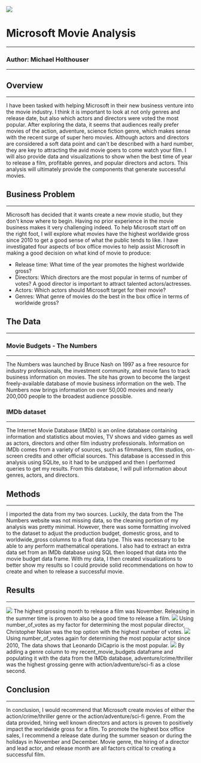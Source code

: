 <img src="movie.jpeg">

# Microsoft Movie Analysis
---

### Author: Michael Holthouser
---
## Overview 
---

I have been tasked with helping Microsoft in their new business venture into the movie industry. I think it is important to look at not only genres and release date, but also which actors and directors were voted the most popular.  After exploring the data, it seems that audiences really prefer movies of the action, adventure, science fiction genre, which makes sense with the recent surge of super hero movies. Although actors and directors are considered a soft data point and can't be described with a hard number, they are key to attracting the avid movie goers to come watch your film. I will also provide data and visualizations to show when the best time of year to release a film, profitable genres, and popular directors and actors. This analysis will ultimately provide the components that generate successful movies.

## Business Problem 
---

Microsoft has decided that it wants create a new movie studio, but they don't know where to begin. Having no prior experience in the movie business makes it very challenging indeed. To help Microsoft start off on the right foot, I will explore what movies have the highest worldwide gross since 2010 to get a good sense of what the public tends to like. I have investigated four aspects of box office movies to help assist Microsoft in making a good decision on what kind of movie to produce: 

- Release time: What time of the year promotes the highest worldwide gross?
- Directors: Which directors are the most popular in terms of number of votes? A good director is important to attract talented actors/actresses.
- Actors: Which actors should Microsoft target for their movie?
- Genres: What genre of movies do the best in the box office in terms of worldwide gross?

## The Data
---

### Movie Budgets - The Numbers
---
The Numbers was launched by Bruce Nash on 1997 as a free resource for industry professionals, the investment community, and movie fans to track business information on movies. The site has grown to become the largest freely-available database of movie business information on the web. The Numbers now brings information on over 50,000 movies and nearly 200,000 people to the broadest audience possible.

### IMDb dataset
---
The Internet Movie Database (IMDb) is an online database containing information and statistics about movies, TV shows and video games as well as actors, directors and other film industry professionals. Information on IMDb comes from a variety of sources, such as filmmakers, film studios, on-screen credits and other official sources. This database is accessed in this analysis using SQLite, so it had to be unzipped and then I performed queries to get my results. From this database, I will pull information about genres, actors, and directors. 

## Methods
---
I imported the data from my two sources. Luckily, the data from the The Numbers website was not missing data, so the cleaning portion of my analysis was pretty minimal. However, there was some formatting involved to the dataset to adjust the production budget, domestic gross, and to worldwide_gross columns to a float data type. This was necessary to be able to any perform mathematical operations. I also had to extract an extra data set from an IMDb database using SQL then looped that data into the movie budget data frame. With my data, I then created visualizations to better show my results so I could provide solid recommendations on how to create and when to release a successful movie. 

## Results
---
<img src="Top_gross_month.png">
The highest grossing month to release a film was November. Releasing in the summer time is proven to also be a good time to release a film. 
<img src="directors.png">
Using number_of_votes as my factor for determining the most popular director, Christopher Nolan was the top option with the highest number of votes. 
<img src="actors.png">
Using number_of_votes again for determining the most popular actor since 2010, The data shows that Leonardo DiCaprio is the most popular. 
<img src="Genre_image.png">
By adding a genre column to my recent_movie_budgets dataframe and populating it with the data from the IMDb database, adventure/crime/thriller was the highest grossing genre with action/adventure/sci-fi as a close second. 

## Conclusion
---
In conclusion, I would recommend that Microsoft create movies of either the action/crime/thriller genre or the action/adventure/sci-fi genre. From the data provided, hiring well known directors and actors is proven to positively impact the worldwide gross for a film. To promote the highest box office sales, I recommend a release date during the summer season or during the holidays in November and December. 
Movie genre, the hiring of a director and lead actor, and release month are all factors critical to creating a successful film. 



```python

```
